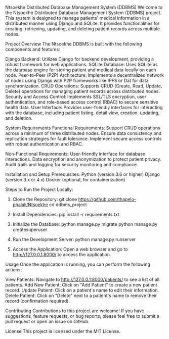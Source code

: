 Ntsoekhe Distributed Database Management System (DDBMS)
Welcome to the Ntsoekhe Distributed Database Management System (DDBMS) project. This system is designed to manage patients' medical information in a distributed manner using Django and SQLite. It provides functionalities for creating, retrieving, updating, and deleting patient records across multiple nodes.

Project Overview
The Ntsoekhe DDBMS is built with the following components and features:

Django Backend: Utilizes Django for backend development, providing a robust framework for web applications.
SQLite Database: Uses SQLite as the database engine for storing patient and medical data locally on each node.
Peer-to-Peer (P2P) Architecture: Implements a decentralized network of nodes using Django with P2P frameworks like IPFS or Dat for data synchronization.
CRUD Operations: Supports CRUD (Create, Read, Update, Delete) operations for managing patient records across distributed nodes.
Security and Access Control: Implements SSL/TLS encryption, user authentication, and role-based access control (RBAC) to secure sensitive health data.
User Interface: Provides user-friendly interfaces for interacting with the database, including patient listing, detail view, creation, updating, and deletion.

System Requirements
Functional Requirements:
Support CRUD operations across a minimum of three distributed nodes.
Ensure data consistency and replication strategies for fault tolerance.
Implement secure access controls with robust authentication and RBAC.

Non-Functional Requirements:
User-friendly interface for database interactions.
Data encryption and anonymization to protect patient privacy.
Audit trails and logging for security monitoring and compliance.

Installation and Setup
Prerequisites:
Python (version 3.6 or higher)
Django (version 3.x or 4.x)
Docker (optional, for containerization)

Steps to Run the Project Locally:
1. Clone the Repository:
git clone https://github.com/thapelo-phalali/Ntsoekhe
cd ddbms_project

2. Install Dependencies:
pip install -r requirements.txt

3. Initialize the Database:
python manage.py migrate
python manage.py createsuperuser

4. Run the Development Server:
python manage.py runserver

5. Access the Application:
Open a web browser and go to http://127.0.0.1:8000/ to access the application.

Usage
Once the application is running, you can perform the following actions:

View Patients: Navigate to http://127.0.0.1:8000/patients/ to see a list of all patients.
Add New Patient: Click on "Add Patient" to create a new patient record.
Update Patient: Click on a patient's name to edit their information.
Delete Patient: Click on "Delete" next to a patient's name to remove their record (confirmation required).

Contributing
Contributions to this project are welcome! If you have suggestions, feature requests, or bug reports, please feel free to submit a pull request or open an issue on GitHub.

License
This project is licensed under the MIT License.
